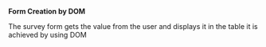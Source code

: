 **Form Creation by DOM**


The survey form gets the value from the user and displays it in the table it is achieved by using DOM
